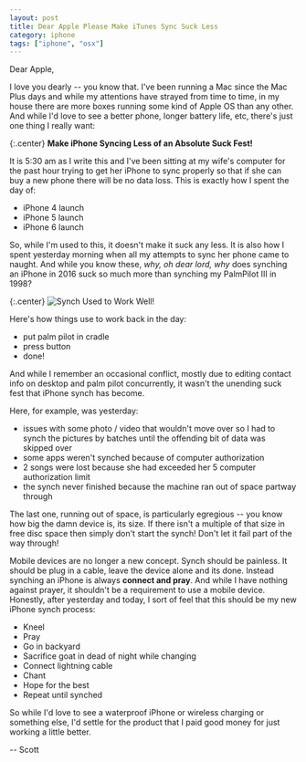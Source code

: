 ```yaml
---
layout: post
title: Dear Apple Please Make iTunes Sync Suck Less
category: iphone
tags: ["iphone", "osx"]
---
```

Dear Apple, 

I love you dearly -- you know that.  I've been running a Mac since the Mac Plus days and while my attentions have strayed from time to time, in my house there are more boxes running some kind of Apple OS than any other.  And while I'd love to see a better phone, longer battery life, etc, there's just one thing I really want:

{:.center}
**Make iPhone Syncing Less of an Absolute Suck Fest!**

It is 5:30 am as I write this and I've been sitting at my wife's computer for the past hour trying to get her iPhone to sync properly so that if she can buy a new phone there will be no data loss.  This is exactly how I spent the day of:

* iPhone 4 launch
* iPhone 5 launch
* iPhone 6 launch

So, while I'm used to this, it doesn't make it suck any less.  It is also how I spent yesterday morning when all my attempts to sync her phone came to naught.  And while you know these, *why, oh dear lord, why* does synching an iPhone in 2016 suck so much more than synching my PalmPilot III in 1998?

{:.center}
![Synch Used to Work Well!](/blog/assets/200px-Palm_III_24.jpg)

Here's how things use to work back in the day:

* put palm pilot in cradle
* press button
* done!

And while I remember an occasional conflict, mostly due to editing contact info on desktop and palm pilot concurrently, it wasn't the unending suck fest that iPhone synch has become.

Here, for example, was yesterday:

* issues with some photo / video that wouldn't move over so I had to synch the pictures by batches until the offending bit of data was skipped over
* some apps weren't synched because of computer authorization 
* 2 songs were lost because she had exceeded her 5 computer authorization limit
* the synch never finished because the machine ran out of space partway through

The last one, running out of space, is particularly egregious -- you know how big the damn device is, its size.  If there isn't a multiple of that size in free disc space then simply don't start the synch!  Don't let it fail part of the way through!   

Mobile devices are no longer a new concept.  Synch should be painless.  It should be plug in a cable, leave the device alone and its done.  Instead synching an iPhone is always **connect and pray**.  And while I have nothing against prayer, it shouldn't be a requirement to use a mobile device.  Honestly, after yesterday and today, I sort of feel that this should be my new iPhone synch process:

* Kneel
* Pray
* Go in backyard
* Sacrifice goat in dead of night while changing
* Connect lightning cable
* Chant
* Hope for the best
* Repeat until synched

So while I'd love to see a waterproof iPhone or wireless charging or something else, I'd settle for the product that I paid good money for just working a little better.

-- Scott